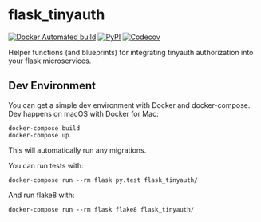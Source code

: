 # flask_tinyauth

[![Docker Automated build](https://img.shields.io/docker/automated/tinyauth/flask_tinyauth.svg)](https://hub.docker.com/r/tinyauth/flask_tinyauth/) [![PyPI](https://img.shields.io/pypi/v/flask_tinyauth.svg)](https://pypi.python.org/pypi/flask_tinyauth) [![Codecov](https://img.shields.io/codecov/c/github/tinyauth/flask_tinyauth.svg)](https://codecov.io/gh/tinyauth/flask_tinyauth)

Helper functions (and blueprints) for integrating tinyauth authorization into your flask microservices.


## Dev Environment

You can get a simple dev environment with Docker and docker-compose. Dev happens on macOS with Docker for Mac:

```
docker-compose build
docker-compose up
```

This will automatically run any migrations.

You can run tests with:

```
docker-compose run --rm flask py.test flask_tinyauth/
```

And run flake8 with:

```
docker-compose run --rm flask flake8 flask_tinyauth/
```
